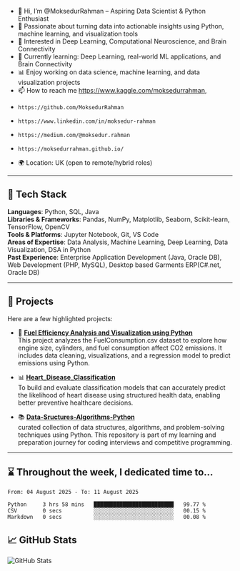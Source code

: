 - 👋 Hi, I’m @MoksedurRahman – Aspiring Data Scientist & Python Enthusiast
- 🔭 Passionate about turning data into actionable insights using Python, machine learning, and visualization tools
- 👀 Interested in Deep Learning, Computational Neuroscience, and Brain Connectivity
- 🌱 Currently learning: Deep Learning, real-world ML applications, and Brain Connectivity
- 📊 Enjoy working on data science, machine learning, and data visualization projects
- 📫 How to reach me https://www.kaggle.com/moksedurrahman, 
-     https://github.com/MoksedurRahman
-     https://www.linkedin.com/in/moksedur-rahman
-     https://medium.com/@moksedur.rahman
-     https://moksedurrahman.github.io/
- 🌍 Location: UK (open to remote/hybrid roles)
<!---
MoksedurRahman/MoksedurRahman is a ✨ special ✨ repository because its `README.md` (this file) appears on your GitHub profile.
You can click the Preview link to take a look at your changes.
--->

---

## 🧰 Tech Stack

**Languages**: Python, SQL, Java  
**Libraries & Frameworks**: Pandas, NumPy, Matplotlib, Seaborn, Scikit-learn, TensorFlow, OpenCV  
**Tools & Platforms**: Jupyter Notebook, Git, VS Code  
**Areas of Expertise**: Data Analysis, Machine Learning, Deep Learning, Data Visualization, DSA in Python  
**Past Experience**: Enterprise Application Development (Java, Oracle DB), Web Development (PHP, MySQL), Desktop based Garments ERP(C#.net, Oracle DB)

---

## 🔧 Projects

Here are a few highlighted projects:

- 🚗 [**Fuel Efficiency Analysis and Visualization using Python**](https://github.com/MoksedurRahman/fuel-consumption-analysis)  
  This project analyzes the FuelConsumption.csv dataset to explore how engine size, cylinders, and fuel consumption affect CO2 emissions. It includes data cleaning, visualizations, and a regression model to predict emissions using Python.

- 📊 [**Heart_Disease_Classification**](https://github.com/MoksedurRahman/heart_disease_classification)  
  To build and evaluate classification models that can accurately predict the likelihood of heart disease using structured health data, enabling better preventive healthcare decisions.

- 📚 [**Data-Sructures-Algorithms-Python**](https://github.com/MoksedurRahman/data-structures-algorithms-python.git)  
  curated collection of data structures, algorithms, and problem-solving techniques using Python. This repository is part of my learning and preparation journey for coding interviews and competitive programming.

---

## ⌛ Throughout the week, I dedicated time to...

<!--START_SECTION:waka-->

```true
From: 04 August 2025 - To: 11 August 2025

Python     3 hrs 58 mins   █████████████████████████   99.77 %
CSV        0 secs          ░░░░░░░░░░░░░░░░░░░░░░░░░   00.15 %
Markdown   0 secs          ░░░░░░░░░░░░░░░░░░░░░░░░░   00.08 %
```

<!--END_SECTION:waka-->



## 📈 GitHub Stats

![GitHub Stats](https://github-readme-stats.vercel.app/api?username=MoksedurRahman&show_icons=true&theme=tokyonight)

